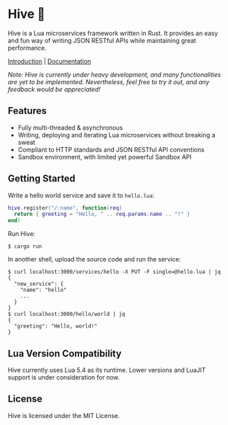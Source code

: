 # Hive 🐝

Hive is a Lua microservices framework written in Rust. It provides an easy and fun way of writing JSON RESTful APIs while maintaining great performance.

[Introduction](https://space.hackereric.xyz/blog/what-is-hive/) | [Documentation](https://hackerer1c.github.io/hive-doc)

*Note: Hive is currently under heavy development, and many functionalities are yet to be implemented. Nevertheless, feel free to try it out, and any feedback would be appreciated!*

## Features

- Fully multi-threaded & asynchronous
- Writing, deploying and iterating Lua microservices without breaking a sweat
- Compliant to HTTP standards and JSON RESTful API conventions
- Sandbox environment, with limited yet powerful Sandbox API

## Getting Started

Write a hello world service and save it to `hello.lua`:
```lua
hive.register("/:name", function(req)
  return { greeting = "Hello, " .. req.params.name .. "!" }
end)
```

Run Hive:
```console
$ cargo run
```

In another shell, upload the source code and run the service:
```console
$ curl localhost:3000/services/hello -X PUT -F single=@hello.lua | jq
{
  "new_service": {
    "name": "hello"
    ...
  }
}
$ curl localhost:3000/hello/world | jq
{
  "greeting": "Hello, world!"
}
```

## Lua Version Compatibility

Hive currently uses Lua 5.4 as its runtime. Lower versions and LuaJIT support is under consideration for now.

## License

Hive is licensed under the MIT License.
